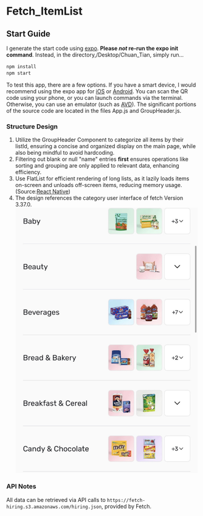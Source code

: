 # Fetch_ItemList

## Start Guide

I generate the start code using [expo](https://expo.dev/). **Please *not* re-run the expo init command**. Instead, in the directory,/Desktop/Chuan_Tian, simply run...

```bash
npm install
npm start
```

To test this app, there are a few options. If you have a smart device, I would recommend using the expo app for [iOS](https://apps.apple.com/us/app/expo-go/id982107779) or [Android](https://play.google.com/store/apps/details?id=host.exp.exponent&hl=en_US&gl=US). You can scan the QR code using your phone, or you can launch commands via the terminal. Otherwise, you can use an emulator (such as [AVD](https://developer.android.com/studio/run/emulator)). The significant portions of the source code are located in the files App.js and GroupHeader.js.

### Structure Design 
1. Utilize the GroupHeader Component to categorize all items by their listId, ensuring a concise and organized display on the main page, while also being mindful to avoid hardcoding.
2. Filtering out blank or null "name" entries **first** ensures operations like sorting and grouping are only applied to relevant data, enhancing efficiency.
3. Use FlatList for efficient rendering of long lists, as it lazily loads items on-screen and unloads off-screen items, reducing memory usage. (Source:[React Native](https://reactnative.dev/docs/scrollview))
4. The design references the category user interface of fetch Version 3.37.0.!["fetch source"](/Desktop/Chuan_Tian/assets/fetchList.jpg)

### API Notes
All data can be retrieved via API calls to `https://fetch-hiring.s3.amazonaws.com/hiring.json`, provided by Fetch.
